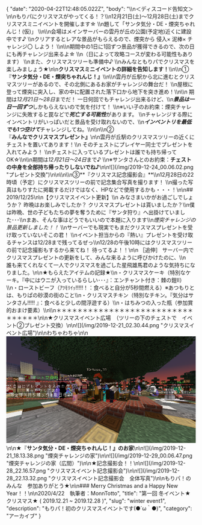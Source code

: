 {
  "date": "2020-04-22T12:48:05.022Z",
  "body": "\\\n＜ディスコード告知文＞\n\nもりパにクリスマスがやってくる！？\\\n12月21日(土)～12月28日(土)までクリスマスミニイベントを開催します☆ \\\n題して「サンタ気分・DE・煙突ちゃれんじ！(仮)」 \\\n\\\n会場はメインサーバーの雲丹が丘の公園(予定地)近くに建設中です♪ \\\nクリアするとレアな景品がもらえるので、煙突から 侵入× 泥棒× チャレンジ〇 しよう！ \\\n\\\n期間中の1日に1回ずつ景品が獲得できるので、次の日にも再チャレンジ出来るよ☆ \\\n（日によって攻略コースが変わる可能性もあります） \\\nまた、クリスマスツリーも準備中♪ \\\nみんなともりパでクリスマスを楽しみましょう★\n\n**クリスマスミニイベントの詳細を告知します！**\\\n\\\n①『**サンタ気分・DE・煙突ちゃれんじ！』**\\\n\\\n雲丹が丘駅から北に進むとクリスマスツリーがあるので、その北側にあるお家がチャレンジの舞台だ！ \\\n屋根に登って煙突に突入し、家の中に配置された落下口から地下を突き進め！\\\n\\\n 期間は*12月21日～28日*までだ！ 一日何回でもチャレンジ出来るけど、\\\n***景品は一日一回ずつ***しかもらえないので気を付けて！ \\\n※いい子のお約束：煙突チャレンジに失敗すると罠などで***死亡する可能性***があります。 \\\nチャレンジする際にインベントリがいっぱいだと景品を受け取れないので、\\\n***インベントリを最低でも1つ空けて***チャレンジしてね。\\\n\\\n\\\n②『**みんなでクリスマスプレゼント』**\n\n雲丹が丘駅のクリスマスツリーの近くにチェストを置いてあります！\\\n そのチェストにプレイヤー同士でプレゼントを入れてみよう！ \\\nチェストに入っているプレゼントは誰でも持ち帰ってOK☆\\\n\\\n期間は*12月21日～24日*まで♪ \\\n※サンタさんとのお約束：**チェストの中身を全部持ち帰ったりしないでね♪**\n\n![](/img/2019-12-24_00.06.02.png \"プレゼント交換\")\n\n\\\n\\\n③**『クリスマス記念撮影会』**\\\n12月28日の22時頃（予定）にクリスマスツリーの前で記念集合写真を撮ります！ \\\n撮った写真はもりすたに掲載するだけではなく、HPなどで使用するかも・・・！\n\n## 2019/12/25\n\n【クリスマスイベント更新】\\\n みなさまいかがお過ごしでしょうか？ 昨晩はお楽しみでしたか？ クリスマスプレゼントは貰いましたか？\\\n僕は昨晩、世の子どもたちの夢を奪うために『サンタ狩り』へ出掛けていました･･･\\\nまあ、そんな事はどうでもいいので本題に入ります\\\n*煙突チャレンジの景品更新しました！！* \\\nサーバーでも現実でもまだクリスマスプレゼントを受け取っていないそこの君！ \\\nイベント担当からの『熱い』プレゼントを受け取るチャンスは12/28まで残ってるぜっ\\\n12/28の午後10時にはクリスマスツリーの前で記念撮影もするから来てね！ 待ってるよ！！\n\n ［追伸］ サーバー内でクリスマスプレゼントの更新をして、みんな来るように呼びかけたのに、\\\n　誰も来てくれなくて一人でクリスマスを過ごした星飛雄馬君のような気持ちになりました。\n\n★もらえたアイテムの記録★\\\n・クリスマスケーキ（特別なケーキ。『中にはウニが入っているらしい･･･』：エンチャント付き：棘の鎧Ⅱ）\\\n・ローストビーフ（ｱﾂﾓﾘｲｯ!!!!!！：食べると自分が5秒間燃える）※あつもりとは、もりぱの砂漠の街のこと\\\n・クリスマスチキン（特別なチキン。『気分はサンタさん!!!!! 』：食べると少しの間浮遊する）\\\n・はちみつの入った瓶（参加賞的おまけ要素）\\\n\\\n＊＊＊＊＊＊＊＊＊＊＊＊＊＊＊＊＊＊＊＊＊＊＊＊＊＊＊＊＊＊＊＊\n\n★クリスマスイベント広場　（ツリーの下のチェストで　イベント②プレゼント交換）\n\n![](/img/2019-12-21_02.30.44.png \"クリスマスイベント広場\")\n\nわちゃわちゃ\n\n![](/img/2019-12-28_21.57.16.png)\n\n★『**サンタ気分・DE・煙突ちゃれんじ！』のお家**\n\n![](/img/2019-12-21_18.13.38.png \"煙突チャレンジの家\")\n\n![](/img/2019-12-29_00.06.47.png \"煙突チャレンジの家（広間）\")\n\n★記念撮影会！！\n\n![](/img/2019-12-28_22.16.57.png \"クリスマスイベント記念撮影会\")\n\n![](/img/2019-12-28_22.13.32.png \"クリスマスイベント記念撮影会　全体写真\")\n\nもりパ！のみんな　参加ありがとう★[](https://ejje.weblio.jp/content/Merry+Christmas+and+a+happy+New+Year)\n\n### Merry Christmas and a Happy New Year！！\n\n2020/4/22　執筆者：MonnTotto",
  "title": "第一回 冬イベント★クリスマス★ ( 2019.12.21 ~ 2019.12.28 )",
  "slug": "winter event1",
  "description": "もりパ！初のクリスマスイベントです(●´ω｀●)",
  "category": "アーカイブ"
}